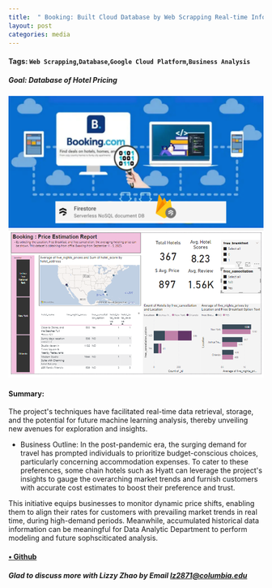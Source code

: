 ```yaml
---
title:  " Booking: Built Cloud Database by Web Scrapping Real-time Information"
layout: post
categories: media
---
```



#### Tags: `Web Scrapping`,`Database`,`Google Cloud Platform`,`Business Analysis`

##### Goal: Database of Hotel Pricing 

![Dashboard](/assets/Book_Hotel_Pricing.png)
![Dashboard](/assets/Hotel_Pricing_Dashboard.png)




#### Summary: 

The project's techniques have facilitated real-time data retrieval, storage, and the potential for future machine learning analysis, thereby unveiling new avenues for exploration and insights. 

- Business Outline: 
In the post-pandemic era, the surging demand for travel has prompted individuals to prioritize budget-conscious choices, particularly concerning accommodation expenses. To cater to these preferences, some chain hotels such as Hyatt can leverage the project's insights to gauge the overarching market trends and furnish customers with accurate cost estimates to boost their preference and trust. 

This initiative equips businesses to monitor dynamic price shifts, enabling them to align their rates for customers with prevailing market trends in real time, during high-demand periods. Meanwhile, accumulated historical data information can be meaningful for Data Analytic Department to perform modeling and future sophsciticated analysis. 


#### [• Github](https://github.com/liang0711/Web-Scraping-and-Google-Cloud-Database)

##### Glad to discuss more with Lizzy Zhao by Email lz2871@columbia.edu  ####
